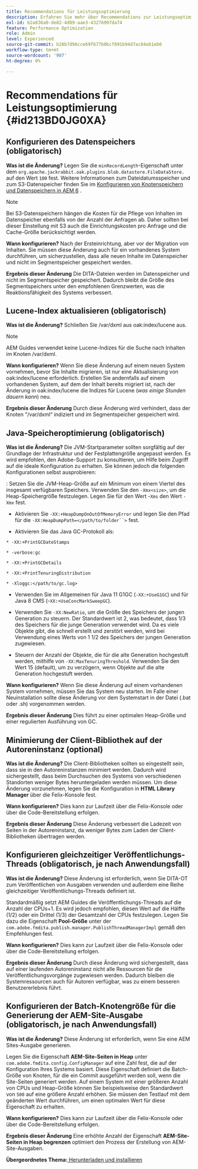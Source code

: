 ```yaml
---
title: Recommendations für Leistungsoptimierung
description: Erfahren Sie mehr über Recommendations zur Leistungsoptimierung
exl-id: b2a836a0-de82-4d89-aae3-43276997da74
feature: Performance Optimization
role: Admin
level: Experienced
source-git-commit: b28b7d96cce69f677b0bcf891b94d7ac84eb1eb0
workflow-type: tm+mt
source-wordcount: '907'
ht-degree: 0%

---
```


# Recommendations für Leistungsoptimierung {#id213BD0JG0XA}

## Konfigurieren des Datenspeichers \(obligatorisch\)

**Was ist die Änderung?**
Legen Sie die `minRecordLength`-Eigenschaft unter dem `org.apache.jackrabbit.oak.plugins.blob.datastore.FileDataStore.` auf den Wert `100` fest. Weitere Informationen zum Dateidatumsspeicher und zum S3-Datenspeicher finden Sie im [Konfigurieren von Knotenspeichern und Datenspeichern in AEM 6](https://helpx.adobe.com/experience-manager/6-5/sites/deploying/using/data-store-config.html) .

>[!NOTE]
>
> Bei S3-Datenspeichern hängen die Kosten für die Pflege von Inhalten im Datenspeicher ebenfalls von der Anzahl der Anfragen ab. Daher sollten bei dieser Einstellung mit S3 auch die Einrichtungskosten pro Anfrage und die Cache-Größe berücksichtigt werden.

**Wann konfigurieren?**
Nach der Ersteinrichtung, aber vor der Migration von Inhalten. Sie müssen diese Änderung auch für ein vorhandenes System durchführen, um sicherzustellen, dass alle neuen Inhalte im Datenspeicher und nicht im Segmentspeicher gespeichert werden.

**Ergebnis dieser Änderung**
Die DITA-Dateien werden im Datenspeicher und nicht im Segmentspeicher gespeichert. Dadurch bleibt die Größe des Segmentspeichers unter den empfohlenen Grenzwerten, was die Reaktionsfähigkeit des Systems verbessert.

## Lucene-Index aktualisieren \(obligatorisch\)

**Was ist die Änderung?**
Schließen Sie /var/dxml aus oak:index/lucene aus.

>[!NOTE]
>
> AEM Guides verwendet keine Lucene-Indizes für die Suche nach Inhalten im Knoten /var/dxml.

**Wann konfigurieren?**
Wenn Sie diese Änderung auf einem neuen System vornehmen, bevor Sie Inhalte migrieren, ist nur eine Aktualisierung von oak:index/lucene erforderlich. Erstellen Sie andernfalls auf einem vorhandenen System, auf dem der Inhalt bereits migriert ist, nach der Änderung in oak:index/lucene die Indizes für Lucene \(*was einige Stunden dauern kann*\) neu.

**Ergebnis dieser Änderung**
Durch diese Änderung wird verhindert, dass der Knoten &quot;/var/dxml“ indiziert und im Segmentspeicher gespeichert wird.

## Java-Speicheroptimierung \(obligatorisch\)

**Was ist die Änderung?**
Die JVM-Startparameter sollten sorgfältig auf der Grundlage der Infrastruktur und der Festplattengröße angepasst werden. Es wird empfohlen, den Adobe-Support zu konsultieren, um Hilfe beim Zugriff auf die ideale Konfiguration zu erhalten. Sie können jedoch die folgenden Konfigurationen selbst ausprobieren:

: Setzen Sie die JVM-Heap-Größe auf ein Minimum von einem Viertel des insgesamt verfügbaren Speichers. Verwenden Sie den `-Xmx<size>`, um die Heap-Speichergröße festzulegen. Legen Sie für den Wert -`Xms` den Wert `-Xmx` fest.

- Aktivieren Sie `-XX:+HeapDumpOnOutOfMemoryError` und legen Sie den Pfad für die `-XX:HeapDumpPath=</path/to/folder``>` fest.

- Aktivieren Sie das Java GC-Protokoll als:

`* -XX:+PrintGCDateStamps`

`* -verbose:gc`

`* -XX:+PrintGCDetails`

`* -XX:+PrintTenuringDistribution`

`* -Xloggc:</path/to/gc.log>`

- Verwenden Sie im Allgemeinen für Java 11 G1GC \(`-XX:+UseG1GC`\) und für Java 8 CMS \(-`XX:+UseConcMarkSweepGC`\).

- Verwenden Sie `-XX:NewRatio`, um die Größe des Speichers der jungen Generation zu steuern. Der Standardwert ist 2, was bedeutet, dass 1/3 des Speichers für die junge Generation verwendet wird. Da es viele Objekte gibt, die schnell erstellt und zerstört werden, wird bei Verwendung eines Werts von 1 1/2 des Speichers der jungen Generation zugewiesen.

- Steuern der Anzahl der Objekte, die für die alte Generation hochgestuft werden, mithilfe von `-XX:MaxTenuringThreshold`. Verwenden Sie den Wert 15 \(default\), um zu verzögern, wenn Objekte auf die alte Generation hochgestuft werden.

**Wann konfigurieren?**
Wenn Sie diese Änderung auf einem vorhandenen System vornehmen, müssen Sie das System neu starten. Im Falle einer Neuinstallation sollte diese Änderung vor dem Systemstart in der Datei \(.bat oder .sh\) vorgenommen werden.

**Ergebnis dieser Änderung**
Dies führt zu einer optimalen Heap-Größe und einer regulierten Ausführung von GC.

## Minimierung der Client-Bibliothek auf der Autoreninstanz \(optional\)

**Was ist die Änderung?**
Die Client-Bibliotheken sollten so eingestellt sein, dass sie in den Autoreninstanzen minimiert werden. Dadurch wird sichergestellt, dass beim Durchsuchen des Systems von verschiedenen Standorten weniger Bytes heruntergeladen werden müssen. Um diese Änderung vorzunehmen, legen Sie die Konfiguration in **HTML Library Manager** über die Felix-Konsole fest.

**Wann konfigurieren?**
Dies kann zur Laufzeit über die Felix-Konsole oder über die Code-Bereitstellung erfolgen.

**Ergebnis dieser Änderung**
Diese Änderung verbessert die Ladezeit von Seiten in der Autoreninstanz, da weniger Bytes zum Laden der Client-Bibliotheken übertragen werden.

## Konfigurieren gleichzeitiger Veröffentlichungs-Threads \(obligatorisch, je nach Anwendungsfall\)

**Was ist die Änderung?**
Diese Änderung ist erforderlich, wenn Sie DITA-OT zum Veröffentlichen von Ausgaben verwenden und außerdem eine Reihe gleichzeitiger Veröffentlichungs-Threads definiert ist.

Standardmäßig setzt AEM Guides die Veröffentlichungs-Threads auf die Anzahl der CPUs+1. Es wird jedoch empfohlen, diesen Wert auf die Hälfte \(1/2\) oder ein Drittel \(1/3\) der Gesamtzahl der CPUs festzulegen. Legen Sie dazu die Eigenschaft **Pool-Größe** unter der `com.adobe.fmdita.publish.manager.PublishThreadManagerImpl` gemäß den Empfehlungen fest.

**Wann konfigurieren?**
Dies kann zur Laufzeit über die Felix-Konsole oder über die Code-Bereitstellung erfolgen.

**Ergebnis dieser Änderung**
Durch diese Änderung wird sichergestellt, dass auf einer laufenden Autoreninstanz nicht alle Ressourcen für die Veröffentlichungsvorgänge zugewiesen werden. Dadurch bleiben die Systemressourcen auch für Autoren verfügbar, was zu einem besseren Benutzererlebnis führt.

## Konfigurieren der Batch-Knotengröße für die Generierung der AEM-Site-Ausgabe \(obligatorisch, je nach Anwendungsfall\)

**Was ist die Änderung?**
Diese Änderung ist erforderlich, wenn Sie eine AEM Sites-Ausgabe generieren.

Legen Sie die Eigenschaft **AEM-Site-Seiten in Heap** unter `com.adobe.fmdita.config.ConfigManager` auf eine Zahl fest, die auf der Konfiguration Ihres Systems basiert. Diese Eigenschaft definiert die Batch-Größe von Knoten, für die ein Commit ausgeführt werden soll, wenn die Site-Seiten generiert werden. Auf einem System mit einer größeren Anzahl von CPUs und Heap-Größe können Sie beispielsweise den Standardwert von `500` auf eine größere Anzahl erhöhen. Sie müssen den Testlauf mit dem geänderten Wert durchführen, um einen optimalen Wert für diese Eigenschaft zu erhalten.

**Wann konfigurieren?**
Dies kann zur Laufzeit über die Felix-Konsole oder über die Code-Bereitstellung erfolgen.

**Ergebnis dieser Änderung**
Eine erhöhte Anzahl der Eigenschaft **AEM-Site-Seiten in Heap begrenzen** optimiert den Prozess der Erstellung von AEM-Site-Ausgaben.


**Übergeordnetes Thema:**[ Herunterladen und installieren](download-install.md)
